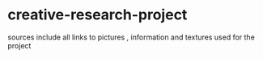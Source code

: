 # creative-research-project

sources include all links to pictures , information and textures used for the project
